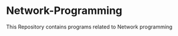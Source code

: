 Network-Programming
===================
This Repository contains programs related to Network programming